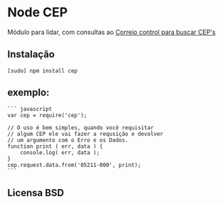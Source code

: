 # Node CEP

Módulo para lidar, com consultas ao [Correio control para buscar CEP's](http://cep.correiocontrol.com.br/)

## Instalação

    [sudo] npm install cep

## exemplo:

    ``` javascript 
    var cep = require('cep');

    // O uso é bem simples, quando você requisitar
    // algum CEP ele vai fazer a requsição e devolver
    // um argumento com o Erro e os Dados.
    function print ( err, data ) { 
        console.log( err, data );  
    }
    cep.request.data.from('05211-000', print);
    ```
## Licensa BSD
